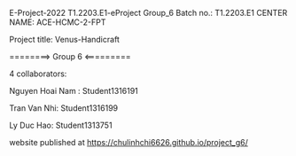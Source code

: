 E-Project-2022 T1.2203.E1-eProject
Group_6 Batch no.: T1.2203.E1
CENTER NAME: ACE-HCMC-2-FPT

Project title: Venus-Handicraft

========> Group 6 <=========

4 collaborators:

Nguyen Hoai Nam : Student1316191

Tran Van Nhi: Student1316199

Ly Duc Hao: Student1313751

website published at https://chulinhchi6626.github.io/project_g6/
